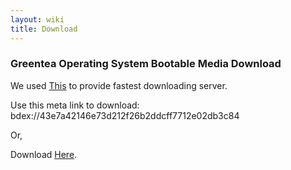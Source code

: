 ```yaml
---
layout: wiki
title: Download
---
```


### Greentea Operating System Bootable Media Download

We used [This](https://github.com/rdp-studio/CDNDrive) to provide fastest downloading server.

Use this meta link to download: bdex://43e7a42146e73d212f26b2ddcff7712e02db3c84

Or,

Download [Here](https://greenteaosforkbyrdpstudio.github.io/blog/download.html).
